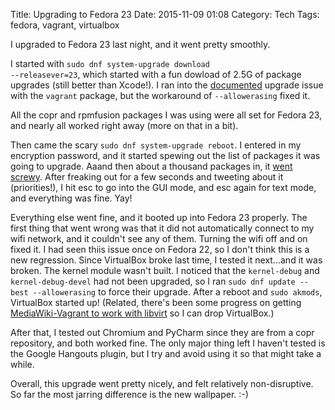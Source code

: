 Title: Upgrading to Fedora 23
Date: 2015-11-09 01:08
Category: Tech
Tags: fedora, vagrant, virtualbox

I upgraded to Fedora 23 last night, and it went pretty smoothly.

I started with <code>sudo dnf system-upgrade download --releasever=23</code>, which started with a fun dowload of 2.5G of package upgrades (still better than Xcode!). I ran into the [documented](https://fedoraproject.org/wiki/Common_F23_bugs#Upgrade_path_for_Vagrant_broken_.28rubygem-celluloid_retired.29) upgrade issue with the <code>vagrant</code> package, but the workaround of <code>--allowerasing</code> fixed it.

All the copr and rpmfusion packages I was using were all set for Fedora 23, and nearly all worked right away (more on that in a bit).

Then came the scary <code>sudo dnf system-upgrade reboot</code>. I entered in my encryption password, and it started spewing out the list of packages it was going to upgrade. Aaand then about a thousand packages in, it [went screwy](https://twitter.com/legoktm/status/663248891534381057). After freaking out for a few seconds and tweeting about it (priorities!), I hit esc to go into the GUI mode, and esc again for text mode, and everything was fine. Yay!

Everything else went fine, and it booted up into Fedora 23 properly. The first thing that went wrong was that it did not automatically connect to my wifi network, and it couldn't see any of them. Turning the wifi off and on fixed it. I had seen thiis issue once on Fedora 22, so I don't think this is a new regression. Since VirtualBox broke last time, I tested it next...and it was broken. The kernel module wasn't built. I noticed that the <code>kernel-debug</code> and <code>kernel-debug-devel</code> had not been upgraded, so I ran <code>sudo dnf update --best --allowerasing</code> to force their upgrade. After a reboot and <code>sudo akmods</code>, VirtualBox started up! (Related, there's been some progress on getting [MediaWiki-Vagrant to work with libvirt](https://phabricator.wikimedia.org/T71223) so I can drop VirtualBox.)

After that, I tested out Chromium and PyCharm since they are from a copr repository, and both worked fine. The only major thing left I haven't tested is the Google Hangouts plugin, but I try and avoid using it so that might take a while.

Overall, this upgrade went pretty nicely, and felt relatively non-disruptive. So far the most jarring difference is the new wallpaper. :-)

